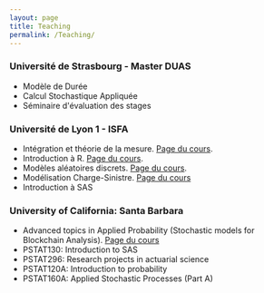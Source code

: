 ```yaml
---
layout: page
title: Teaching
permalink: /Teaching/
---
```

### Université de Strasbourg - Master DUAS

* Modèle de Durée
* Calcul Stochastique Appliquée
* Séminaire d'évaluation des stages


### Université de Lyon 1 - ISFA

* Intégration et théorie de la mesure. [Page du cours](http://pierre-olivier.goffard.me/integration/).
* Introduction à R. [Page du cours](http://pierre-olivier.goffard.me/IntroR/).
* Modèles aléatoires discrets. [Page du cours](http://pierre-olivier.goffard.me/mad/).
* Modélisation Charge-Sinistre. [Page du cours](http://pierre-olivier.goffard.me/MCS/)
* Introduction à SAS

### University of California: Santa Barbara

* Advanced topics in Applied Probability (Stochastic models for Blockchain Analysis). [Page du cours](http://pierre-olivier.goffard.me/BLOCKASTICS/)
* PSTAT130: Introduction to SAS
* PSTAT296: Research projects in actuarial science
* PSTAT120A: Introduction to probability
* PSTAT160A: Applied Stochastic Processes (Part A)


<!-- ## Introduction à la théorie de la ruine
![RiskProcess](/Teaching/RiskReserveProcess.png "Risk Reserve process")
### Intervention de 6H Cours Magistral/TD

* [Lectures notes](/Teaching/SupportMiniCoursRuinTheory.pdf)
* [Slides](/Teaching/BeamerMiniCoursRuinTheory.pdf)
* [Exercise](/Teaching/ProblemePanjer.pdf) -->